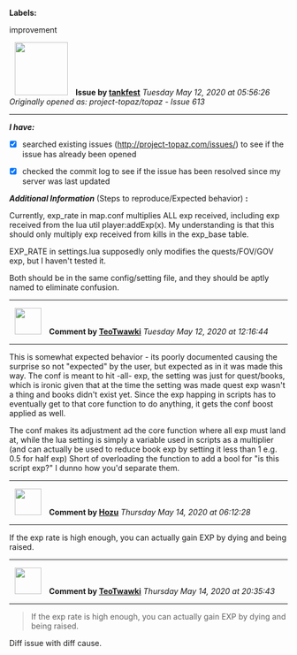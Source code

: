 **Labels:**

improvement



<a href="https://github.com/tankfest"><img src="https://avatars1.githubusercontent.com/u/37684138?v=4" width="96" height="96" hspace="10"></img></a> **Issue by [tankfest](https://github.com/tankfest)**
_Tuesday May 12, 2020 at 05:56:26_
_Originally opened as: project-topaz/topaz - Issue 613_

----

<!-- place 'x' mark between square [] brackets to checkmark box -->
**_I have:_**

- [x] searched existing issues (http://project-topaz.com/issues/) to see if the issue has already been opened
- [x] checked the commit log to see if the issue has been resolved since my server was last updated

**_Additional Information_** (Steps to reproduce/Expected behavior) **:** 

Currently, exp_rate in map.conf multiplies ALL exp received, including exp received from the lua util player:addExp(x).  My understanding is that this should only multiply exp received from kills in the exp_base table.

EXP_RATE in settings.lua supposedly only modifies the quests/FOV/GOV exp, but I haven't tested it.

Both should be in the same config/setting file, and they should be aptly named to eliminate confusion.


----
<a href="https://github.com/TeoTwawki"><img src="https://avatars0.githubusercontent.com/u/6871475?v=4" width="48" height="48" hspace="10"></img></a> **Comment by [TeoTwawki](https://github.com/TeoTwawki)**
_Tuesday May 12, 2020 at 12:16:44_

----

This is somewhat expected behavior - its poorly documented causing the surprise  so not "expected" by the user, but expected as in it was made this way. The conf is meant to hit -all- exp, the setting was just for quest/books, which is ironic given that at the time the setting  was made quest exp wasn't a thing and books didn't exist yet. Since the exp happing in scripts has to eventually get to that core function to do anything, it gets the conf boost applied as well. 

The conf makes its adjustment ad the core function where all exp must land at, while the lua setting is simply a variable used in scripts as a multiplier (and can actually be used to reduce book exp by setting it less than 1 e.g. 0.5 for half exp) Short of overloading the function to add a bool for "is this script exp?" I dunno how you'd separate them.


----
<a href="https://github.com/Hozu"><img src="https://avatars3.githubusercontent.com/u/12777366?v=4" width="48" height="48" hspace="10"></img></a> **Comment by [Hozu](https://github.com/Hozu)**
_Thursday May 14, 2020 at 06:12:28_

----

If the exp rate is high enough, you can actually gain EXP by dying and being raised.


----
<a href="https://github.com/TeoTwawki"><img src="https://avatars0.githubusercontent.com/u/6871475?v=4" width="48" height="48" hspace="10"></img></a> **Comment by [TeoTwawki](https://github.com/TeoTwawki)**
_Thursday May 14, 2020 at 20:35:43_

----

> If the exp rate is high enough, you can actually gain EXP by dying and being raised.

Diff issue with diff cause.


